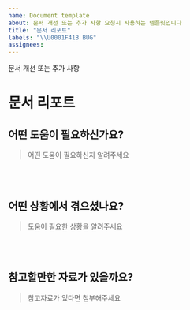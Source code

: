 ```yaml
---
name: Document template
about: 문서 개선 또는 추가 사항 요청시 사용하는 템플릿입니다
title: "문서 리포트"
labels: "\\U0001F41B BUG"
assignees:
---
```


문서 개선 또는 추가 사항


# 문서 리포트

## 어떤 도움이 필요하신가요?

> 어떤 도움이 필요하신지 알려주세요
<!-- 아래 작성 -->

<br><br>

## 어떤 상황에서 겪으셨나요?

> 도움이 필요한 상황을 알려주세요
<!-- 아래 작성 -->

<br><br>

## 참고할만한 자료가 있을까요?

> 참고자료가 있다면 첨부해주세요
<!-- 아래 작성 -->

<br><br>

